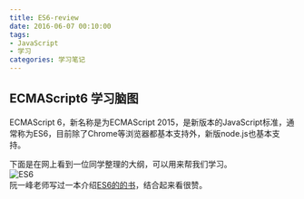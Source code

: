 ```yaml
---
title: ES6-review
date: 2016-06-07 00:10:00
tags:
- JavaScript
- 学习
categories: 学习笔记
---
```

## ECMAScript6 学习脑图
ECMAScript 6，新名称是为ECMAScript 2015，是新版本的JavaScript标准，通常称为ES6，目前除了Chrome等浏览器都基本支持外，新版node.js也基本支持。  
<!-- more -->
下面是在网上看到一位同学整理的大纲，可以用来帮我们学习。  
![ES6](/image/ES6_review/1.png)  
阮一峰老师写过一本介绍[ES6的的书](http://es6.ruanyifeng.com/)，结合起来看很赞。

